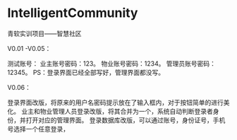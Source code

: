 # IntelligentCommunity
青软实训项目——智慧社区

V0.01 -V0.05：

测试账号：
业主账号密码：123。
物业账号密码：1234。
管理员账号密码：12345。
PS：登录界面已经全部写好，管理界面都没写。

V0.06：

登录界面改版，将原来的用户名密码提示放在了输入框内，对于按钮简单的进行美化。
业主和物业管理人员登录改版，将其合并为一个，系统自动判断登录者身份，并打开对应的管理界面。
登录数据库改版，可以通过账号，身份证号，手机号选择一个任意登录，
